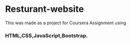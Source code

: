 # Resturant-website
This was made as a project for Coursera Assignment using <h3>HTML,CSS,JavaScript,Bootstrap.</h3>

